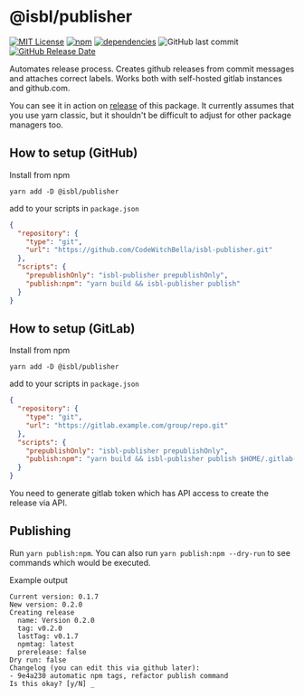 # @isbl/publisher

[![MIT License](https://img.shields.io/npm/l/@isbl/publisher?style=for-the-badge)](https://github.com/CodeWitchBella/isbl-publisher/blob/main/LICENSE)
[![npm](https://img.shields.io/npm/v/@isbl/publisher?style=for-the-badge)](https://www.npmjs.com/package/@isbl/publisher)
[![dependencies](https://img.shields.io/david/CodeWitchBella/isbl-publisher?style=for-the-badge)](https://github.com/CodeWitchBella/isbl-publisher/blob/main/package.json)
![GitHub last commit](https://img.shields.io/github/last-commit/CodeWitchBella/isbl-publisher?style=for-the-badge)
[![GitHub Release Date](https://img.shields.io/github/release-date/CodeWitchBella/isbl-publisher?style=for-the-badge)](https://github.com/CodeWitchBella/isbl-publisher/releases)

Automates release process. Creates github releases from commit messages and
attaches correct labels. Works both with self-hosted gitlab instances and github.com.

You can see it in action on [release](https://github.com/CodeWitchBella/isbl-publisher/releases)
of this package. It currently assumes that you use yarn classic, but it shouldn't
be difficult to adjust for other package managers too.

## How to setup (GitHub)

Install from npm

```
yarn add -D @isbl/publisher
```

add to your scripts in `package.json`

```json
{
  "repository": {
    "type": "git",
    "url": "https://github.com/CodeWitchBella/isbl-publisher.git"
  },
  "scripts": {
    "prepublishOnly": "isbl-publisher prepublishOnly",
    "publish:npm": "yarn build && isbl-publisher publish"
  }
}
```

## How to setup (GitLab)

Install from npm

```
yarn add -D @isbl/publisher
```

add to your scripts in `package.json`

```json
{
  "repository": {
    "type": "git",
    "url": "https://gitlab.example.com/group/repo.git"
  },
  "scripts": {
    "prepublishOnly": "isbl-publisher prepublishOnly",
    "publish:npm": "yarn build && isbl-publisher publish $HOME/.gitlab-token"
  }
}
```

You need to generate gitlab token which has API access to create the release via
API.

## Publishing

Run `yarn publish:npm`. You can also run `yarn publish:npm --dry-run` to see
commands which would be executed.

Example output

```
Current version: 0.1.7
New version: 0.2.0
Creating release
  name: Version 0.2.0
  tag: v0.2.0
  lastTag: v0.1.7
  npmtag: latest
  prerelease: false
Dry run: false
Changelog (you can edit this via github later):
- 9e4a230 automatic npm tags, refactor publish command
Is this okay? [y/N] _
```

